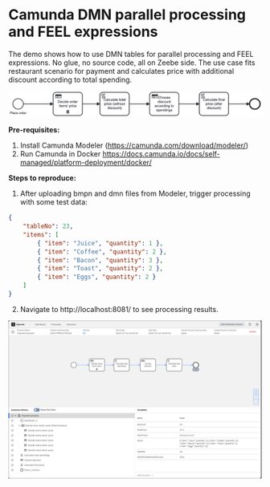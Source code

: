 # Camunda DMN parallel processing and FEEL expressions

The demo shows how to use DMN tables for parallel processing and FEEL expressions. No glue, no source code, 
all on Zeebe side. The use case fits restaurant scenario for payment and calculates price with additional discount 
according to total spending. 

![payment process](payment-process.png)

<b>Pre-requisites:</b>

1. Install Camunda Modeler (https://camunda.com/download/modeler/)
2. Run Camunda in Docker https://docs.camunda.io/docs/self-managed/platform-deployment/docker/

<b>Steps to reproduce:</b>

1. After uploading bmpn and dmn files from Modeler, trigger processing with some test data:

```json
{
    "tableNo": 23,
    "items": [
        { "item": "Juice", "quantity": 1 },
        { "item": "Coffee", "quantity": 2 },
        { "item": "Bacon", "quantity": 3 },
        { "item": "Toast", "quantity": 2 },
        { "item": "Eggs", "quantity": 2 }
    ]
}
```

2. Navigate to http://localhost:8081/ to see processing results.

![operate.png](operate.png)

